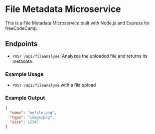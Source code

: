 # File Metadata Microservice

This is a File Metadata Microservice built with Node.js and Express for freeCodeCamp.

## Endpoints

- `POST /api/fileanalyse`: Analyzes the uploaded file and returns its metadata.

### Example Usage

- `POST /api/fileanalyse` with a file upload

### Example Output

```json
{
  "name": "myfile.png",
  "type": "image/png",
  "size": 12345
}
